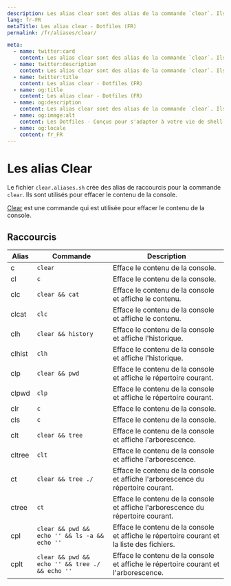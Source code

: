 ```yaml
---
description: Les alias clear sont des alias de la commande `clear`. Ils sont utilisés pour effacer le contenu de la console.
lang: fr-FR
metaTitle: Les alias clear - Dotfiles (FR)
permalink: /fr/aliases/clear/

meta:
  - name: twitter:card
    content: Les alias clear sont des alias de la commande `clear`. Ils sont utilisés pour effacer le contenu de la console.
  - name: twitter:description
    content: Les alias clear sont des alias de la commande `clear`. Ils sont utilisés pour effacer le contenu de la console.
  - name: twitter:title
    content: Les alias clear - Dotfiles (FR)
  - name: og:title
    content: Les alias clear - Dotfiles (FR)
  - name: og:description
    content: Les alias clear sont des alias de la commande `clear`. Ils sont utilisés pour effacer le contenu de la console.
  - name: og:image:alt
    content: Les Dotfiles - Conçus pour s'adapter à votre vie de shell
  - name: og:locale
    content: fr_FR
---
```


# Les alias Clear

Le fichier `clear.aliases.sh` crée des alias de raccourcis pour la commande
`clear`. Ils sont utilisés pour effacer le contenu de la console.

[Clear](https://en.wikipedia.org/wiki/Clear_(command)) est une commande qui est
utilisée pour effacer le contenu de la console.

## Raccourcis

| Alias | Commande | Description |
| ----- | ----- | ----- |
| c | `clear` | Efface le contenu de la console. |
| cl | `c` | Efface le contenu de la console. |
| clc | `clear && cat` | Efface le contenu de la console et affiche le contenu. |
| clcat | `clc` | Efface le contenu de la console et affiche le contenu. |
| clh | `clear && history` | Efface le contenu de la console et affiche l'historique. |
| clhist | `clh` | Efface le contenu de la console et affiche l'historique. |
| clp | `clear && pwd` | Efface le contenu de la console et affiche le répertoire courant. |
| clpwd | `clp` | Efface le contenu de la console et affiche le répertoire courant. |
| clr | `c` | Efface le contenu de la console. |
| cls | `c` | Efface le contenu de la console. |
| clt | `clear && tree` | Efface le contenu de la console et affiche l'arborescence. |
| cltree | `clt` | Efface le contenu de la console et affiche l'arborescence. |
| ct | `clear && tree ./` | Efface le contenu de la console et affiche l'arborescence du répertoire courant. |
| ctree | `ct` | Efface le contenu de la console et affiche l'arborescence du répertoire courant. |
| cpl | `clear && pwd && echo '' && ls -a && echo ''` | Efface le contenu de la console et affiche le répertoire courant et la liste des fichiers. |
| cplt | `clear && pwd && echo '' && tree ./ && echo ''` | Efface le contenu de la console et affiche le répertoire courant et l'arborescence. |
